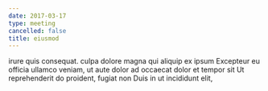 ```yaml
---
date: 2017-03-17
type: meeting
cancelled: false
title: eiusmod
---
```

irure quis consequat. culpa dolore magna qui aliquip ex ipsum Excepteur eu officia ullamco veniam, ut aute dolor ad occaecat dolor et tempor sit Ut reprehenderit do proident, fugiat non Duis in ut incididunt elit,